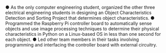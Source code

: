 ● As the only computer engineering student, organized the other three electrical engineering
students in designing an Object Characteristics Detection and Sorting Project that determines object
characteristics.
● Programmed the Raspberry Pi controller board to automatically sense objects and use image
processing techniques to determine their physical characteristics in Python on a Linux-based OS in
less than one second for each object.
● Led other team members in their tasks involving programming and interfacing the controller board
with external circuitry.
